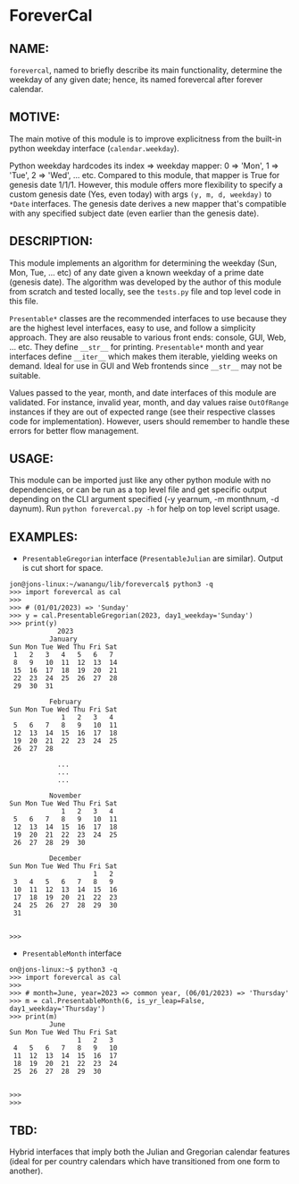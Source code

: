 # ForeverCal


NAME:
-----

```forevercal```, named to briefly describe its main functionality, determine the weekday of any given date; hence, its named forevercal after forever calendar.


MOTIVE:
-------

The main motive of this module is to improve explicitness from the built-in python weekday interface (```calendar.weekday```). 

Python weekday hardcodes its index => weekday mapper: 0 => 'Mon', 1 => 'Tue', 2 => 'Wed', ... etc. Compared to this module, that mapper is True for genesis date 1/1/1. However, this module offers more flexibility to specify a custom genesis date (Yes, even today) with args ```(y, m, d, weekday)``` to ```*Date``` interfaces. The genesis date derives a new mapper that's compatible with any specified subject date (even earlier than the genesis date).


DESCRIPTION:
------------

This module implements an algorithm for determining the weekday (Sun, Mon, Tue, ... etc) of any date given a known weekday of a prime date (genesis date). The algorithm was developed by the author of this module from scratch and tested locally, see the ```tests.py``` file and top level code in this file.

```Presentable*``` classes are the recommended interfaces to use because they are the highest level interfaces, easy to use, and follow a simplicity approach. They are also reusable to various front ends: console, GUI, Web, ... etc. They define ```__str__``` for printing. ```Presentable*``` month and year interfaces define ```__iter__``` which makes them iterable, yielding weeks on demand. Ideal for use in GUI and Web frontends since ```__str__``` may not be suitable.

Values passed to the year, month, and date interfaces of this module are validated. For instance, invalid year, month, and day values raise ```OutOfRange``` instances if they are out of expected range (see their respective classes code for implementation). However, users should remember to handle these errors for better flow management. 


USAGE:
------

This module can be imported just like any other python module with no dependencies, or can be run as a top level file and get specific output depending on the CLI argument specified (-y yearnum, -m monthnum, -d daynum). Run ```python forevercal.py -h``` for help on top level script usage.

EXAMPLES:
--------
- `PresentableGregorian` interface (`PresentableJulian` are similar). Output is cut short for space.

```
jon@jons-linux:~/wanangu/lib/forevercal$ python3 -q
>>> import forevercal as cal
>>> 
>>> # (01/01/2023) => 'Sunday'
>>> y = cal.PresentableGregorian(2023, day1_weekday='Sunday')
>>> print(y)
            2023
          January
Sun Mon Tue Wed Thu Fri Sat
 1   2   3   4   5   6   7 
 8   9   10  11  12  13  14
 15  16  17  18  19  20  21
 22  23  24  25  26  27  28
 29  30  31                

          February
Sun Mon Tue Wed Thu Fri Sat
             1   2   3   4 
 5   6   7   8   9   10  11
 12  13  14  15  16  17  18
 19  20  21  22  23  24  25
 26  27  28                

            ...
            ...
            ...

          November
Sun Mon Tue Wed Thu Fri Sat
             1   2   3   4 
 5   6   7   8   9   10  11
 12  13  14  15  16  17  18
 19  20  21  22  23  24  25
 26  27  28  29  30        

          December
Sun Mon Tue Wed Thu Fri Sat
                     1   2 
 3   4   5   6   7   8   9 
 10  11  12  13  14  15  16
 17  18  19  20  21  22  23
 24  25  26  27  28  29  30
 31                        


>>> 
```


- `PresentableMonth` interface

```
on@jons-linux:~$ python3 -q
>>> import forevercal as cal
>>> 
>>> # month=June, year=2023 => common year, (06/01/2023) => 'Thursday'
>>> m = cal.PresentableMonth(6, is_yr_leap=False, day1_weekday='Thursday')
>>> print(m)
          June 
Sun Mon Tue Wed Thu Fri Sat
                 1   2   3 
 4   5   6   7   8   9   10
 11  12  13  14  15  16  17
 18  19  20  21  22  23  24
 25  26  27  28  29  30    


>>> 
>>> 
```


TBD:
----

Hybrid interfaces that imply both the Julian and Gregorian calendar features (ideal for per country calendars which have transitioned from one form to another).
